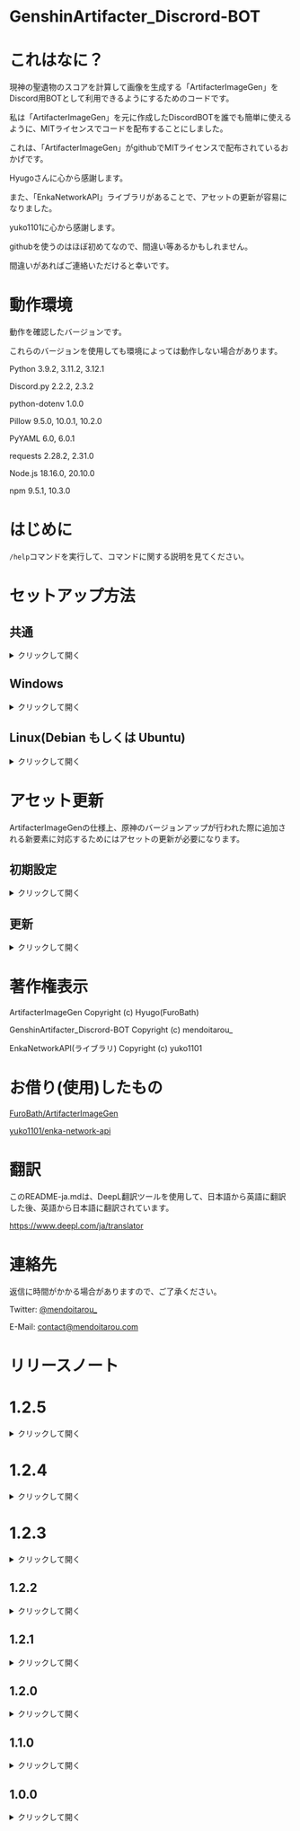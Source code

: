 # GenshinArtifacter_Discrord-BOT

# これはなに？

現神の聖遺物のスコアを計算して画像を生成する「ArtifacterImageGen」をDiscord用BOTとして利用できるようにするためのコードです。

私は「ArtifacterImageGen」を元に作成したDiscordBOTを誰でも簡単に使えるように、MITライセンスでコードを配布することにしました。

これは、「ArtifacterImageGen」がgithubでMITライセンスで配布されているおかげです。

Hyugoさんに心から感謝します。

また、「EnkaNetworkAPI」ライブラリがあることで、アセットの更新が容易になりました。

yuko1101に心から感謝します。

githubを使うのはほぼ初めてなので、間違い等あるかもしれません。

間違いがあればご連絡いただけると幸いです。

# 動作環境

動作を確認したバージョンです。

これらのバージョンを使用しても環境によっては動作しない場合があります。

Python 3.9.2, 3.11.2, 3.12.1

Discord.py 2.2.2, 2.3.2

python-dotenv 1.0.0

Pillow 9.5.0, 10.0.1, 10.2.0

PyYAML 6.0, 6.0.1

requests 2.28.2, 2.31.0

Node.js 18.16.0, 20.10.0

npm 9.5.1, 10.3.0

# はじめに

`/help`コマンドを実行して、コマンドに関する説明を見てください。

# セットアップ方法

## 共通

<details>
<summary>クリックして開く</summary>

### DiscordBOTの作成

DiscordDeveloperPortalにアクセスします。

https://discord.com/developers/applications

「New Application.」をクリックします。

(すでに専用BOTを作成している場合は、トークン生成まで読み飛ばしてください)

BOTの名称を決め、「NAME」欄に入力する。

利用規約とデベロッパーポリシーに同意し、「Create」をクリックします。

「SETTING」の「BOT」タブを選択し、「Add Bot」をクリックします。

確認ダイアログが表示されたら、「Yes, do it!」をクリックします。

(2FAが設定されている場合は、認証してください)。

### トークン生成

「TOKEN」の下にある「Copy」をクリックして、BOTトークンをコピーします。

このトークンをメモ帳などにメモ（ペースト）しておく。

このトークンは、流出しないように注意してください。

### BOTのゲートウェイ設定

「Privileged Gateway Intents」の「PRESENCE INTENT」、「SERVER MEMBERS INTENT」、「MESSAGE CONTENT INTENT」3つすべてをONにします。

変更を保存するには、忘れずに「Save Changes」をクリックしてください。

### ボットによるサーバーへの参加を許可する

メニューから「OAuth2」→「URL Generator」を選択します。

「SCOPES」の「BOT」にチェックを入れ、「BOT PERMISSIONS」を必要なパーミッションに設定します。

(サーバーを所有し、本ボットのコードを信頼している場合は、「Administrator」チェックボックスをチェックしてもよいと思われます。)

「GENERATED URL」欄に表示されたURLをコピーして、コピーしたURLにアクセスします。

ボットを参加させたいサーバーを選択し、「Yes」をクリックします。

認証が正しいことを確認し、認証をクリックします。

hCaptchaの認証をクリアして、BOTをエンカレッジする。

これで、Discord BOTの事前設定は完了です。

### ソースをダウンロード
このリポジトリをgithubからzipファイルでダウンロードするか、GithubCLIなどでcloneしてください。

https://github.com/tarou-software/GenshinArtifacter_Discrord-BOT

(ZIPファイルでダウンロードされた方は、解凍してください。)

ディレクトリ内の「.env」ファイルを開き、「Please Here Your Discord BOT TOKEN」を「Token Generation」でコピーしたBOTトークンに置き換えます。

### コンフィグを変更する

BOTのソースコードが入っているディレクトリ内に、「config.json」というファイルが存在します。

このファイルはBOTの設定を変更するものです。

**起動前に変更する必要がある箇所がある**ので、テキストエディタなどで開きます。

```
"Administrator_Name" : "Please Enter Your Name",
```

という行の「Please Enter Your Name」をあなたのニックネームに変更してください。

これは、EnkaNetworkのAPIを使用するために**必要な設定です**ので**必ず**行ってください。

また、

```
"BOT_Ver" : ~~~,
```

という項目は**変更しないで**ください。

<details>
<summary>任意の設定</summary>

#### uid_register

```
"uid_register" : true,
```

この項目を変更することで、UIDの登録を可能にするかしないかを設定できます。

- 有効にする場合は、「true」
- 無効にする場合は、「false」

に変更してください。

(初期設定は有効の「true」です。)

#### image_uid_mode

```
"image_uid_mode" : true
```

この項目を変更することで、タイミングによっては別の人の画像が送信されるという事態を回避することができます。

- 有効にする場合は、「true」
- 無効にする場合は、「false」

に変更してください。

(初期設定は有効の「true」です。)

</details>

</details>

## Windows

<details>
<summary>クリックして開く</summary>

編集中...

</details>

## Linux(Debian もしくは Ubuntu)

<details>
<summary>クリックして開く</summary>

### Pythonのセットアップ

バージョンの確認コマンドを実行してpythonがインストールされているかを確認します。

```
python3 --version
```

バージョンが表示されたらOKです。

pipをインストールします。

```
sudo apt update
sudo apt install python3-pip
```

pipを使用して、各ライブラリをインストールします。

コマンドは以下のとおりです。

各種ライブラリをインストールします。
```
pip3 install discord.py
```

```
pip3 install python-dotenv
```

```
pip3 install Pillow
```

```
pip3 install pyyaml
```

```
pip3 install requests
```

すべてが正しくインストールされたことを確認してください。

(Pillowのバージョンは必ず9.5.0以上にしてください。ArtifacterImageGenが動作しません。例:8.1.2では動きません。)

### BOTを起動する

コマンドプロンプトなどを起動します。

カレントディレクトリをソースディレクトリに変更します。

次のコマンドを実行します。

```
python3 bot_start.py
```

(シェルスクリプトファイルを作成することをお勧めします。）

「Ready! Name:~~」と表示され、Discord上でBOTが正常に動作していることを確認してください。

</details>

# アセット更新

ArtifacterImageGenの仕様上、原神のバージョンアップが行われた際に追加される新要素に対応するためにはアセットの更新が必要になります。

## 初期設定

<details>
<summary>クリックして開く</summary>

### Node.jsのインストール

以下のコマンドでLTS版のNode.jsをインストールします。

```
curl -fsSL https://deb.nodesource.com/setup_lts.x | sudo -E bash -
sudo apt install nodejs -y
```

### ライブラリのインストール

カレントディレクトリをソースディレクトリに変更します。

次のコマンドを実行します。

```
npm install enka-network-api
```

</details>

## 更新

<details>
<summary>クリックして開く</summary>

**重要**
更新するときは、EnkaNetworkがメンテナンスをしていないことを確認してください。

更新をするには、カレントディレクトリをソースディレクトリに変更し以下のコマンドを実行します。

```
node asset_update.js
```

(シェルスクリプトファイルを作成することをお勧めします。）

実行すると、自動でキャラクター・武器・聖遺物のアセットを更新します。

更新時にBOTの再起動は不要です。

</details>

# 著作権表示

ArtifacterImageGen Copyright (c) Hyugo(FuroBath)

GenshinArtifacter_Discrord-BOT Copyright (c) mendoitarou_

EnkaNetworkAPI(ライブラリ) Copyright (c) yuko1101


# お借り(使用)したもの

[FuroBath/ArtifacterImageGen](https://github.com/FuroBath/ArtifacterImageGen)

[yuko1101/enka-network-api](https://github.com/yuko1101/enka-network-api)

# 翻訳
このREADME-ja.mdは、DeepL翻訳ツールを使用して、日本語から英語に翻訳した後、英語から日本語に翻訳されています。

https://www.deepl.com/ja/translator

# 連絡先

返信に時間がかかる場合がありますので、ご了承ください。

Twitter: [@mendoitarou_](https://twitter.com/mendoitarou_)

E-Mail: [contact@mendoitarou.com](mailto:contact@mendoitarou.com)

# リリースノート

# 1.2.5

<details>
<summary>クリックして開く</summary>

- 新しいプレイヤーアイコン形式への対応
- APIの返答をキャッシュするように仕様変更(APIの推奨される動作)

</details>

# 1.2.4

<details>
<summary>クリックして開く</summary>

- UIDを手動で入力して画像を生成するコマンドを追加

</details>

# 1.2.3

<details>
<summary>クリックして開く</summary>

- キャラクターの凸数が表示されない問題を修正

</details>

## 1.2.2

<details>
<summary>クリックして開く</summary>

- 聖遺物をつけていないキャラの画像を生成しようとしたときに、エラーが発生して画像が生成されない問題を修正。

</details>

## 1.2.1

<details>
<summary>クリックして開く</summary>

- BOTに関する情報を確認するコマンド名を変更
- コマンドの説明を見れるコマンドを追加

</details>

## 1.2.0

<details>
<summary>クリックして開く</summary>

- 生成画像キャラの元素に応じて埋め込みの色を変化
- アセット更新プログラムを追加

</details>

## 1.1.0

<details>
<summary>クリックして開く</summary>

- APIのルールに従えていない箇所があったので修正。
- UIDを登録しなかった場合の動作を変更
- 動作変更に伴い、/build_noコマンドの削除
- 画像生成の際、タイミングによっては別ユーザーの画像が生成される可能性がある問題を修正(コンフィグでON/OFF可能)
- 動作変更に伴い、READMEに説明を追記

</details>

## 1.0.0

<details>
<summary>クリックして開く</summary>

- 初期リリース

</details>
